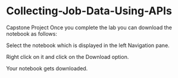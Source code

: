 # Collecting-Job-Data-Using-APIs
Capstone Project
Once you complete the lab you can download the notebook as follows:

Select the notebook which is displayed in the left Navigation pane.

Right  click on it and click on the Download option.

Your notebook gets downloaded.
